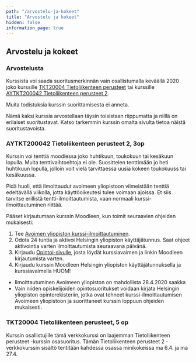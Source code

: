 ```yaml
---
path: "/arvostelu-ja-kokeet"
title: "Arvostelu ja kokeet"
hidden: false
information_page: true
---
```


## Arvostelu ja kokeet

### Arvostelusta

Kurssista voi saada suoritusmerkinnän vain osallistumalla keväällä 2020 joko kurssille [TKT20004 Tietoliikenteen perusteet](https://courses.helsinki.fi/fi/tkt20004/131058728) tai kurssille [AYTKT200042 Tietoliikenteen perusteet 2](https://courses.helsinki.fi/fi/aytkt200042/130350689).

Muita todistuksia kurssin suorittamisesta ei anneta.

Nämä kaksi kurssia arvostellaan täysin toisistaan riippumatta ja niillä on erilaiset suoritustavat. Katso tarkemmin kurssin omalta sivulta tietoa näistä suoritustavoista.

### AYTKT200042 Tietoliikenteen perusteet 2, 3op

Kurssin voi tenttiä moodlessa joko huhtikuun, toukokuun tai kesäkuun lopulla.  Muita tenttivaihtoehtoja ei ole. Suosittelen tenttimään jo heti huhtikuun lopulla, jolloin voit vielä tarvittaessa uusia kokeen toukokuuss tai kesäkuussa.

Pidä huoli, että ilmoittaudut avoimeen yliopistoon viimeistään tenttiä edeltävällä viikolla, jotta käyttöoikeutesi tulee voimaan ajoissa. Et siis tarvitse erillistä tentti-ilmoittautumista, vaan normaali kurssi-ilmoittautuminen riittää.

Pääset kirjautumaan kurssin Moodleen, kun toimit seuraavien ohjeiden mukaisesti:
1.	Tee [Avoimen yliopiston kurssi-ilmoittautuminen](https://www.avoin.helsinki.fi/palvelut/esittely.aspx?o=130350689).
2.	Odota 24 tuntia ja aktivoi Helsingin yliopiston käyttäjätunnus. Saat ohjeet aktivointia varten ilmoittautumista seuraavana päivänä.
3.	Kirjaudu [Opintoi-sivulle](https://student.helsinki.fi/opintoni), josta löydät kurssiavaimen  ja linkin Moodleen kirjautumista varten.
4.	Kirjaudu kurssin Moodleen Helsingin yliopiston käyttäjätunnuksella ja kurssiavaimella
HUOM!
-	Ilmoittautuminen Avoimeen yliopiston on mahdollista 28.4.2020 saakka
-	Vain niiden opiskelijoiden opintosuoritukset voidaan kirjata Helsingin yliopiston opintorekisteriin, jotka ovat tehneet kurssi-ilmoittautumisen Avoimeen yliopistoon ja suorittaneet kurssin loppuun ohjeiden mukaisesti.


### TKT20004 Tietoliikenteen perusteet, 5 op

Kurssin osallistujille tämä verkkokurssi on laajemman Tietoliikenteen perusteet -kurssin osasuoritus. Tämän Tietoliikenteen perusteet 2 -verkkokurssin sisältö tentitään kahdessa osassa minikokeissa ma 6.4. ja ma 27.4.



